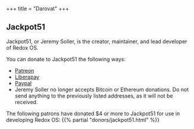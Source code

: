 +++
title = "Darovat"
+++

## Jackpot51

Jackpot51, or Jeremy Soller, is the creator, maintainer, and lead developer of Redox OS.

You can donate to Jackpot51 the following ways:

- [Patreon](https://www.patreon.com/redox_os)
- [Liberapay](https://liberapay.com/redox_os)
- [Paypal](https://www.paypal.me/redoxos)
- Jeremy Soller no longer accepts Bitcoin or Ethereum donations. Do not send
  anything to the previously listed addresses, as it will not be received.

The following patrons have donated $4 or more to Jackpot51 for use in developing Redox OS:
{{% partial "donors/jackpot51.html" %}}
